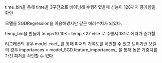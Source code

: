 time_bin을 통해 time을 3구간으로 바이닝해 수행하였을때
성능이 128까지 증가함을 확인

모델을 SGDRegression을 이용해봤지만 
같은 에러수치가 되었다.


temp_bin을 만들어 
temp<10
10<= temp <27
else
로 수행시 131로 에러가 증가함

리그레션의 경우 model.coef_ 를 통해 피처의 기여도를 확인할 수 있고
트리기반 모델의 경우
importances = model_SGD.feature_importances_
을 통해 높은 가중치를 가진 피처를 확인할 수 있다.


